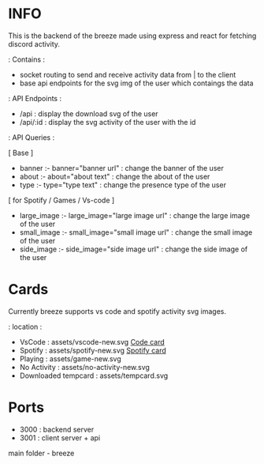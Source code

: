 # INFO
This is the backend of the breeze
made using express and react for fetching discord activity.

: Contains :
- socket routing to send and receive activity data from | to the client
- base api endpoints for the svg img of the user which contaings the data

: API Endpoints :
- /api : display the download svg of the user
- /api/:id : display the svg activity of the user with the id

: API Queries :

 [ Base ]
- banner :- banner="banner url" : change the banner of the user
- about :- about="about text" : change the about of the user
- type :- type="type text" : change the presence type of the user

 [ for Spotify / Games / Vs-code ]
- large_image :- large_image="large image url" : change the large image of the user
- small_image :- small_image="small image url" : change the small image of the user
- side_image :- side_image="side image url" : change the side image of the user

# Cards
Currently breeze supports vs code and spotify activity svg images.

: location :
- VsCode : assets/vscode-new.svg
  [Code card](https://media.discordapp.net/attachments/970974282681307187/988846773856518187/code.png)
- Spotify : assets/spotify-new.svg
  [Spotify card](https://media.discordapp.net/attachments/970974282681307187/988846774083002448/spotify.png)
- Playing : assets/game-new.svg
- No Activity : assets/no-activity-new.svg
- Downloaded tempcard : assets/tempcard.svg

# Ports 
- 3000 : backend server
- 3001 : client server + api

main folder - breeze